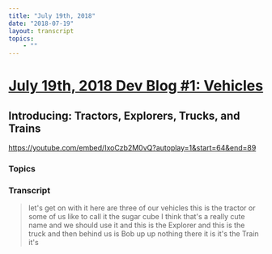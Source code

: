 ```yaml
---
title: "July 19th, 2018"
date: "2018-07-19"
layout: transcript
topics: 
    - ""
---
```

# [July 19th, 2018 Dev Blog #1: Vehicles](../2018-07-19.md)
## Introducing: Tractors, Explorers, Trucks, and Trains
https://youtube.com/embed/IxoCzb2M0vQ?autoplay=1&start=64&end=89
### Topics


### Transcript

> let's get on with it
> here are three of our vehicles this is
> the tractor or some of us like to call
> it the sugar cube I think that's a
> really cute name and we should use it
> and this is the Explorer and this is the
> truck and then behind us is Bob up up
> nothing there it is it's the Train it's
